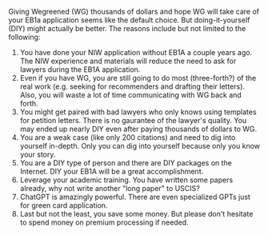 Giving Wegreened (WG) thousands of dollars and hope WG will take care of your EB1a application seems like the default choice. 
But doing-it-yourself (DIY) might actually be better. 
The reasons include but not limited to the following:

1. You have done your NIW application without EB1A a couple years ago.
The NIW experience and materials will reduce the need to ask for lawyers during the EB1A application.
2. Even if you have WG, you are still going to do most (three-forth?) of the real work (e.g. seeking for recommenders and drafting their letters).
Also, you will waste a lot of time communicating with WG back and forth.
3. You might get paired with bad lawyers who only knows using templates for petition letters. 
There is no gaurantee of the lawyer's quality. 
You may ended up nearly DIY even after paying thousands of dollars to WG.
4. You are a weak case (like only 200 citations) and need to dig into yourself in-depth. Only you can dig into yourself because only you know your story.
5. You are a DIY type of person and there are DIY packages on the Internet. DIY your EB1A will be a great accomplishment.
6. Leverage your academic training. You have written some papers already, why not write another "long paper" to USCIS?
7. ChatGPT is amazingly powerful. There are even specialized GPTs just for green card application.
8. Last but not the least, you save some money. But please don't hesitate to spend money on premium processing if needed.
